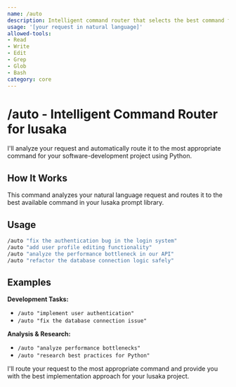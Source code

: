 ```yaml
---
name: /auto
description: Intelligent command router that selects the best command for your request
usage: '[your request in natural language]'
allowed-tools:
- Read
- Write
- Edit
- Grep
- Glob
- Bash
category: core
---
```


# /auto - Intelligent Command Router for lusaka

I'll analyze your request and automatically route it to the most appropriate command for your software-development project using Python.

## How It Works

This command analyzes your natural language request and routes it to the best available command in your lusaka prompt library.
## Usage
```bash
/auto "fix the authentication bug in the login system"
/auto "add user profile editing functionality"  
/auto "analyze the performance bottleneck in our API"
/auto "refactor the database connection logic safely"
```

## Examples

**Development Tasks:**
- `/auto "implement user authentication"`
- `/auto "fix the database connection issue"`

**Analysis & Research:**
- `/auto "analyze performance bottlenecks"`
- `/auto "research best practices for Python"`

I'll route your request to the most appropriate command and provide you with the best implementation approach for your lusaka project.

